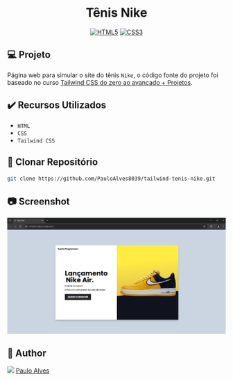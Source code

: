 <h1 align="center">Tênis Nike</h1>

<p align="center">
  <a href="https://www.w3schools.com/html/"><img alt="HTML5" src="https://img.shields.io/badge/html5-%23E34F26.svg?style=for-the-badge&logo=html5&logoColor=white" /></a>
  <a href="https://www.w3schools.com/css/"><img alt="CSS3" src="https://img.shields.io/badge/css3-%231572B6.svg?style=for-the-badge&logo=css3&logoColor=white" /></a>
</p>

## :computer: Projeto

Página web para simular o site do tênis `Nike`, o código fonte do projeto foi baseado no curso [Tailwind CSS do zero ao avançado + Projetos](https://www.udemy.com/course/tailwind-completo/?couponCode=2021PM25).

## ✔️ Recursos Utilizados

- `HTML`
- `CSS`
- `Tailwind CSS`


## :floppy_disk: Clonar Repositório

```bash
git clone https://github.com/PauloAlves8039/tailwind-tenis-nike.git
```

## :camera: Screenshot

<p align="center"> <img src="https://github.com/PauloAlves8039/tailwind-tenis-nike/blob/master/src/assets/images/screenshot.png" /></p>

## :boy: Author

<a href="https://github.com/PauloAlves8039"><img src="https://avatars.githubusercontent.com/u/57012714?v=4" width=70></a>
[Paulo Alves](https://github.com/PauloAlves8039)
